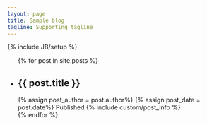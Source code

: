 ```yaml
---
layout: page
title: Sample blog
tagline: Supporting tagline
---
```

{% include JB/setup %}
    
<ul class="posts">
  {% for post in site.posts %}
    <li>
      <h2>{{ post.title }}</h2>
      <section>
        {% assign post_author = post.author%}
        {% assign post_date = post.date%}
        Published {% include custom/post_info %}
      </section>
    </li>
  {% endfor %}
</ul>



